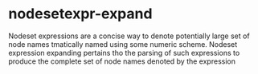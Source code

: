 # nodesetexpr-expand
Nodeset expressions are a concise way to denote potentially large set of node names tmatically named using some numeric scheme. Nodeset expression expanding pertains tho the parsing of such expressions to produce the complete set of node names denoted by the expression
